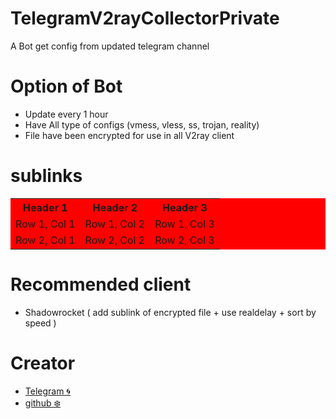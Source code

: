# TelegramV2rayCollectorPrivate

A Bot get config from updated telegram channel

# Option of Bot
* Update every 1 hour
* Have All type of configs (vmess, vless, ss, trojan, reality)
* File have been encrypted for use in all V2ray client

# sublinks
<p align="center">
  <table style="background-color: red;">
    <tr>
      <th>Header 1</th>
      <th>Header 2</th>
      <th>Header 3</th>
    </tr>
    <tr>
      <td>Row 1, Col 1</td>
      <td>Row 1, Col 2</td>
      <td>Row 1, Col 3</td>
    </tr>
    <tr>
      <td>Row 2, Col 1</td>
      <td>Row 2, Col 2</td>
      <td>Row 2, Col 3</td>
    </tr>
  </table>
</p>


# Recommended client
* Shadowrocket ( add sublink of encrypted file + use realdelay + sort by speed ) 

# Creator
* <a href="https://t.me/notrwinshadow">Telegram 🌀</a>
* <a href="https://github.com/Kwinshadow/">github ❄️</a>
